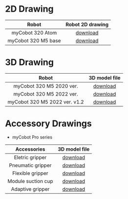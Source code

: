 
# 2D Drawing

|  Robot | Robot 2D drawing |
| :---------: | :--------------:|
| myCobot 320 Atom| [download](https://download.elephantrobotics.com/Product_3d_files/230918/myCobot_320_Atom_230918.PDF) |
| myCobot 320 M5 base| [download](https://download.elephantrobotics.com/Product_3d_files/230918/myCobot_320_M5_base_230918.PDF) |


# 3D Drawing

|  Robot | 3D model file |
| :---------: | :--------------:|
| myCobot 320 M5 2020 ver. | [download](https://download.elephantrobotics.com/Product_3d_files/myCobot_320_M5_2020_230708.STEP) |
| myCobot 320 M5 2022 ver. | [download](https://download.elephantrobotics.com/Product_3d_files/myCobot_320_M5_2022_230708.STEP) |
| myCobot 320 M5 2022 ver. v1.2 | [download](https://download.elephantrobotics.com/Product_3d_files/myCobot_320_M5_2022v1.2_230708.STEP) |

# Accessory Drawings

- myCobot Pro series

|  Accessories | 3D model file |
| :---------: | :--------------:|
| Eletric gripper | [download](https://download.elephantrobotics.com/Product_3d_files/%E7%94%B5%E5%8A%A8%E5%A4%B9%E7%88%AA_230708.STEP) |
| Pneumatic gripper | [download](https://download.elephantrobotics.com/Product_3d_files/%E6%B0%94%E5%8A%A8%E5%A4%B9%E7%88%AA_230708.STEP) |
| Flexible gripper | [download](https://download.elephantrobotics.com/Product_3d_files/%E6%9F%94%E6%80%A7%E5%A4%B9%E7%88%AA_230708.STEP) |
| Module suction cup | [download](https://download.elephantrobotics.com/Product_3d_files/%E6%A8%A1%E5%9D%97%E5%8C%96%E5%90%B8%E7%9B%98_230708.STEP) |
| Adaptive gripper | [download](https://download.elephantrobotics.com/Product_3d_files/%E8%87%AA%E9%80%82%E5%BA%94%E5%A4%B9%E7%88%AA_230823.STEP) |


<!-- 
# Accessories
 -->

